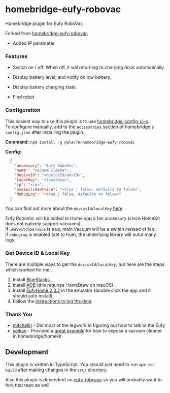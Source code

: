 # homebridge-eufy-robovac
Homebridge plugin for Eufy RoboVac

Forked from [homebridge-eufy-robovac](https://github.com/apexad/homebridge-eufy-robovac)

- Added IP parameter

### Features

* Switch on / off. When off, it will returning to charging dock automatically.

* Display battery level, and notify on low battery.

* Display battery charging state.

* Find robot

### Configuration
This easiest way to use this plugin is to use [homebridge-config-ui-x](https://www.npmjs.com/package/homebridge-config-ui-x).  
To configure manually, add to the `accessories` section of homebridge's `config.json` after installing the plugin.

**Command:** ```npm install -g @ale770/homebridge-eufy-robovac```

**Config:**
  ```json
    {
      "accessory": "Eufy RoboVac",
      "name": "Vacuum Cleaner",
      "deviceId": "<deviceId/devId>",
      "localKey": "<localKey>",
      "ip": "<ip>",
      "useSwitchService": "<true | false, defaults to false>",
      "debugLog": "<true | false, defaults to false>"
    }
  ``` 
You can find out more about the `deviceId`/`localKey` [here](https://github.com/joshstrange/eufy-robovac)

Eufy RoboVac will be added to Home app a fan accessory (since HomeKit does not natively support vacuums).  
If `useSwitchService` is true, main Vacuum will be a switch instead of fan.  
if `debugLog` is enabled (set to true), the underlying library will outut many logs.

### Get Device ID & Local Key

There are multiple ways to get the `deviceId`/`localKey`, but here are the steps which worked for me:

1. Install [BlueStacks](https://www.bluestacks.com/). 
1. Install [ADB](https://stackoverflow.com/questions/17901692/set-up-adb-on-mac-os-x) (this requires HomeBrew on macOS).
1. Install [EufyHome 2.3.2](https://www.apkmirror.com/apk/anker/eufyhome/eufyhome-2-3-2-release/eufyhome-2-3-2-android-apk-download/) in the emulator (double click the app and it should auto install).
1. Follow the [instructions to log the data](https://github.com/joshstrange/eufy-robovac).

### Thank You

* [mitchellrj](https://github.com/mitchellrj) - Did most of the legwork in figuring out how to talk to the Eufy
* [seikan](https://github.com/seikan) - Provided a [great example](https://github.com/seikan/homebridge-xiaomi-mi-robot-vacuum) for how to expose a vacuum cleaner in homebridge/homekit


## Development

This plugin is written in TypeScript. You should just need to run `npm run build` after making changes in the `src/` directory.

Also this plugin is dependent on [eufy-robovac](https://github.com/joshstrange/eufy-robovac/) so you will probably want to fork that repo as well.
